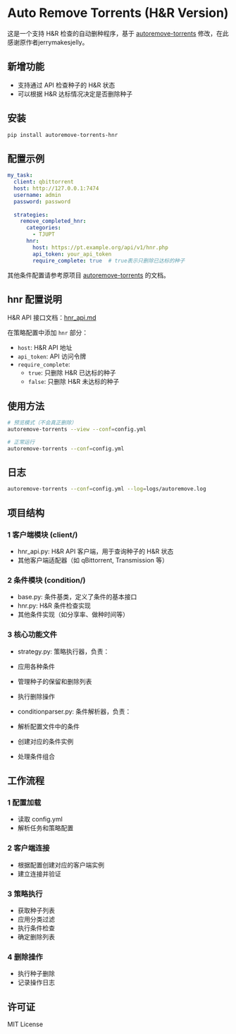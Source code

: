 # Auto Remove Torrents (H&R Version)

这是一个支持 H&R 检查的自动删种程序，基于 [autoremove-torrents](https://github.com/jerrymakesjelly/autoremove-torrents) 修改，在此感谢原作者jerrymakesjelly。

## 新增功能

- 支持通过 API 检查种子的 H&R 状态
- 可以根据 H&R 达标情况决定是否删除种子

## 安装

```bash
pip install autoremove-torrents-hnr
```

## 配置示例

```yaml
my_task:
  client: qbittorrent
  host: http://127.0.0.1:7474
  username: admin
  password: password
  
  strategies:
    remove_completed_hnr:
      categories: 
        - TJUPT
      hnr:
        host: https://pt.example.org/api/v1/hnr.php
        api_token: your_api_token
        require_complete: true  # true表示只删除已达标的种子
```

其他条件配置请参考原项目 [autoremove-torrents](https://github.com/jerrymakesjelly/autoremove-torrents) 的文档。

## hnr 配置说明

H&R API 接口文档：[hnr_api.md](https://github.com/tjupt/autoremove-torrents/blob/master/hnr_api.md)

在策略配置中添加 `hnr` 部分：

- `host`: H&R API 地址
- `api_token`: API 访问令牌
- `require_complete`: 
  - `true`: 只删除 H&R 已达标的种子
  - `false`: 只删除 H&R 未达标的种子

## 使用方法

```bash
# 预览模式（不会真正删除）
autoremove-torrents --view --conf=config.yml

# 正常运行
autoremove-torrents --conf=config.yml
```

## 日志

```bash
autoremove-torrents --conf=config.yml --log=logs/autoremove.log
```

## 项目结构
### 1 客户端模块 (client/)
- hnr_api.py: H&R API 客户端，用于查询种子的 H&R 状态
- 其他客户端适配器（如 qBittorrent, Transmission 等）
### 2 条件模块 (condition/)
- base.py: 条件基类，定义了条件的基本接口
- hnr.py: H&R 条件检查实现
- 其他条件实现（如分享率、做种时间等）
### 3 核心功能文件
- strategy.py: 策略执行器，负责：
- 应用各种条件
- 管理种子的保留和删除列表
- 执行删除操作

- conditionparser.py: 条件解析器，负责：
- 解析配置文件中的条件
- 创建对应的条件实例
- 处理条件组合

## 工作流程
### 1 配置加载
- 读取 config.yml
- 解析任务和策略配置
### 2 客户端连接
- 根据配置创建对应的客户端实例
- 建立连接并验证
### 3 策略执行
- 获取种子列表
- 应用分类过滤
- 执行条件检查
- 确定删除列表
### 4 删除操作
- 执行种子删除
- 记录操作日志

## 许可证

MIT License